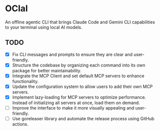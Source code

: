 # OClaI

An offline agentic CLI that brings Claude Code and Gemini CLI capabilities to your terminal using local AI models.

## TODO

- [x] Fix CLI messages and prompts to ensure they are clear and user-friendly.
- [x] Structure the codebase by organizing each command into its own package for better maintainability.
- [x] Integrate the MCP Client and set default MCP servers to enhance functionality.
- [x] Update the configuration system to allow users to add their own MCP servers.
- [x] Implement lazy-loading for MCP servers to optimize performance. Instead of initializing all servers at once, load them on demand.
- [ ] Improve the interface to make it more visually appealing and user-friendly.
- [ ] Use goreleaser library and automate the release process using GitHub actions.
